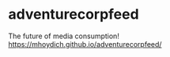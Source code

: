 # adventurecorpfeed
The future of media consumption! 
https://mhoydich.github.io/adventurecorpfeed/
